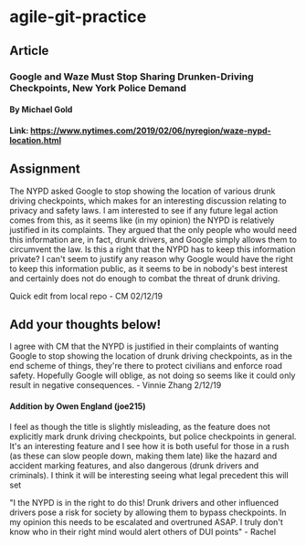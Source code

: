 # agile-git-practice

## Article

### Google and Waze Must Stop Sharing Drunken-Driving Checkpoints, New York Police Demand
#### By Michael Gold
#### Link: https://www.nytimes.com/2019/02/06/nyregion/waze-nypd-location.html

## Assignment

The NYPD asked Google to stop showing the location of various drunk driving checkpoints, which makes for an interesting discussion relating to privacy and safety laws. I am interested to see if any future legal action comes from this, as it seems like (in my opinion) the NYPD is relatively justified in its complaints. They argued that the only people who would need this information are, in fact, drunk drivers, and Google simply allows them to circumvent the law. Is this a right that the NYPD has to keep this information private? I can't seem to justify any reason why Google would have the right to keep this information public, as it seems to be in nobody's best interest and certainly does not do enough to combat the threat of drunk driving.

Quick edit from local repo - CM 02/12/19
## Add your thoughts below!

I agree with CM that the NYPD is justified in their complaints of wanting Google to stop showing the location of drunk driving checkpoints, as in the end scheme of things, they're there to protect civilians and enforce road safety. Hopefully Google will oblige, as not doing so seems like it could only result in negative consequences. - Vinnie Zhang 2/12/19

#### Addition by Owen England (joe215)

I feel as though the title is slightly misleading, as the feature does not explicitly mark drunk driving checkpoints, but police checkpoints in general. It's an interesting feature and I see how it is both useful for those in a rush (as these can slow people down, making them late) like the hazard and accident marking features, and also dangerous (drunk drivers and criminals). I think it will be interesting seeing what legal precedent this will set

"I the NYPD is in the right to do this! Drunk drivers and other influenced drivers pose a risk for society by allowing them to bypass checkpoints. In my opinion this needs to be escalated and overtruned ASAP. I truly don't know who in their right mind would alert others of DUI points" - Rachel

